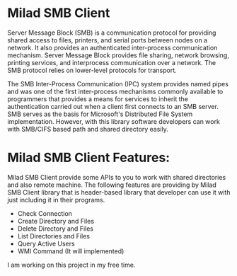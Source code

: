 # Milad SMB Client 

Server Message Block (SMB) is a communication protocol for providing shared access to files, printers, and serial ports between nodes on a network. It also provides an authenticated inter-process communication mechanism. Server Message Block provides file sharing, network browsing, printing services, and interprocess communication over a network. The SMB protocol relies on lower-level protocols for transport. 

The SMB Inter-Process Communication (IPC) system provides named pipes and was one of the first inter-process mechanisms commonly available to programmers that provides a means for services to inherit the authentication carried out when a client first connects to an SMB server. SMB serves as the basis for Microsoft's Distributed File System implementation. However, with this library software developers can work with SMB/CIFS based path and shared directory easily.

# Milad SMB Client Features:

Milad SMB Client provide some APIs to you to work with shared directories and also remote machine. The following features are providing by Milad SMB Client library that is header-based library that developer can use it with just including it in their programs.

* Check Connection
* Create Directory and Files
* Delete Directory and Files
* List Directories and Files
* Query Active Users
* WMI Command (It will implemented)

I am working on this project in my free time. 
